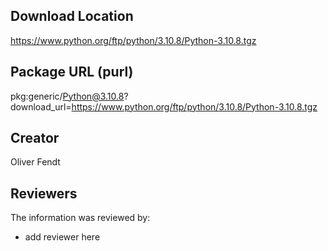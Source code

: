 ## Download Location

https://www.python.org/ftp/python/3.10.8/Python-3.10.8.tgz

## Package URL (purl)

pkg:generic/Python@3.10.8?download_url=https://www.python.org/ftp/python/3.10.8/Python-3.10.8.tgz

## Creator

Oliver Fendt

## Reviewers

The information was reviewed by:

* add reviewer here
